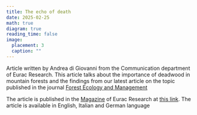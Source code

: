```yaml
---
title: The echo of death
date: 2025-02-25
math: true
diagram: true
reading_time: false  
image:
  placement: 3
  caption: ""
---
```


Article written by Andrea di Giovanni from the Communication department of Eurac Research. This article talks about the importance of deadwood in mountain forests and the findings from our latest article on the topic published in the journal  [Forest Ecology and Management](https://www.sciencedirect.com/science/article/pii/S0378112723009076) 

The article is published in the [Magazine](https://www.eurac.edu/en/magazine) of Eurac Research at [this link](https://www.eurac.edu/en/magazine/the-echo-of-death). The article is available in English, Italian and German language

